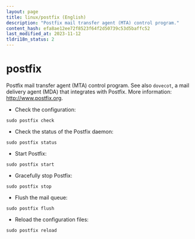 ```yaml
---
layout: page
title: linux/postfix (English)
description: "Postfix mail transfer agent (MTA) control program."
content_hash: efa8ae12ee72f8523f64f2d50739c53d5baffc52
last_modified_at: 2023-11-12
tldri18n_status: 2
---
```

# postfix

Postfix mail transfer agent (MTA) control program.
See also `dovecot`, a mail delivery agent (MDA) that integrates with Postfix.
More information: <http://www.postfix.org>.

- Check the configuration:

`sudo postfix check`

- Check the status of the Postfix daemon:

`sudo postfix status`

- Start Postfix:

`sudo postfix start`

- Gracefully stop Postfix:

`sudo postfix stop`

- Flush the mail queue:

`sudo postfix flush`

- Reload the configuration files:

`sudo postfix reload`
